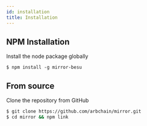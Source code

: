 ```yaml
---
id: installation
title: Installation
---
```


## NPM Installation

Install the node package globally

```shell
$ npm install -g mirror-besu
```

## From source
Clone the repository from GitHub
```bash
$ git clone https://github.com/arbchain/mirror.git
$ cd mirror && npm link
```
